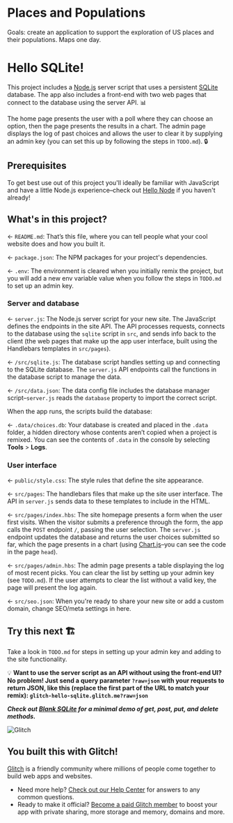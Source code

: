 # Places and Populations

Goals: create an application to support the exploration of US places and their populations. Maps one day.

# Hello SQLite!

This project includes a [Node.js](https://nodejs.org/en/about/) server script that uses a persistent [SQLite](https://www.sqlite.org) database. The app also includes a front-end with two web pages that connect to the database using the server API. 📊

The home page presents the user with a poll where they can choose an option, then the page presents the results in a chart. The admin page displays the log of past choices and allows the user to clear it by supplying an admin key (you can set this up by following the steps in `TODO.md`). 🔒

## Prerequisites

To get best use out of this project you'll ideally be familiar with JavaScript and have a little Node.js experience–check out [Hello Node](https://glitch.com/~glitch-hello-node) if you haven't already!

## What's in this project?

← `README.md`: That’s this file, where you can tell people what your cool website does and how you built it.

← `package.json`: The NPM packages for your project's dependencies.

← `.env`: The environment is cleared when you initially remix the project, but you will add a new env variable value when you follow the steps in `TODO.md` to set up an admin key.

### Server and database

← `server.js`: The Node.js server script for your new site. The JavaScript defines the endpoints in the site API. The API processes requests, connects to the database using the `sqlite` script in `src`, and sends info back to the client (the web pages that make up the app user interface, built using the Handlebars templates in `src/pages`).

← `/src/sqlite.js`: The database script handles setting up and connecting to the SQLite database. The `server.js` API endpoints call the functions in the database script to manage the data.

← `/src/data.json`: The data config file includes the database manager script–`server.js` reads the `database` property to import the correct script.

When the app runs, the scripts build the database:

← `.data/choices.db`: Your database is created and placed in the `.data` folder, a hidden directory whose contents aren’t copied when a project is remixed. You can see the contents of `.data` in the console by selecting __Tools__ >  __Logs__.

### User interface

← `public/style.css`: The style rules that define the site appearance.

← `src/pages`: The handlebars files that make up the site user interface. The API in `server.js` sends data to these templates to include in the HTML.

← `src/pages/index.hbs`: The site homepage presents a form when the user first visits. When the visitor submits a preference through the form, the app calls the `POST` endpoint `/`, passing the user selection. The `server.js` endpoint updates the database and returns the user choices submitted so far, which the page presents in a chart (using [Chart.js](https://www.chartjs.org/docs/)–you can see the code in the page `head`).

← `src/pages/admin.hbs`: The admin page presents a table displaying the log of most recent picks. You can clear the list by setting up your admin key (see `TODO.md`). If the user attempts to clear the list without a valid key, the page will present the log again.

← `src/seo.json`: When you're ready to share your new site or add a custom domain, change SEO/meta settings in here.

## Try this next 🏗️

Take a look in `TODO.md` for steps in setting up your admin key and adding to the site functionality.

💡 __Want to use the server script as an API without using the front-end UI? No problem! Just send a query parameter `?raw=json` with your requests to return JSON, like this (replace the first part of the URL to match your remix): `glitch-hello-sqlite.glitch.me?raw=json`__

___Check out [Blank SQLite](https://glitch.com/~glitch-blank-sqlite) for a minimal demo of get, post, put, and delete methods.___

![Glitch](https://cdn.glitch.com/a9975ea6-8949-4bab-addb-8a95021dc2da%2FLogo_Color.svg?v=1602781328576)

## You built this with Glitch!

[Glitch](https://glitch.com) is a friendly community where millions of people come together to build web apps and websites.

- Need more help? [Check out our Help Center](https://help.glitch.com/) for answers to any common questions.
- Ready to make it official? [Become a paid Glitch member](https://glitch.com/pricing) to boost your app with private sharing, more storage and memory, domains and more.
